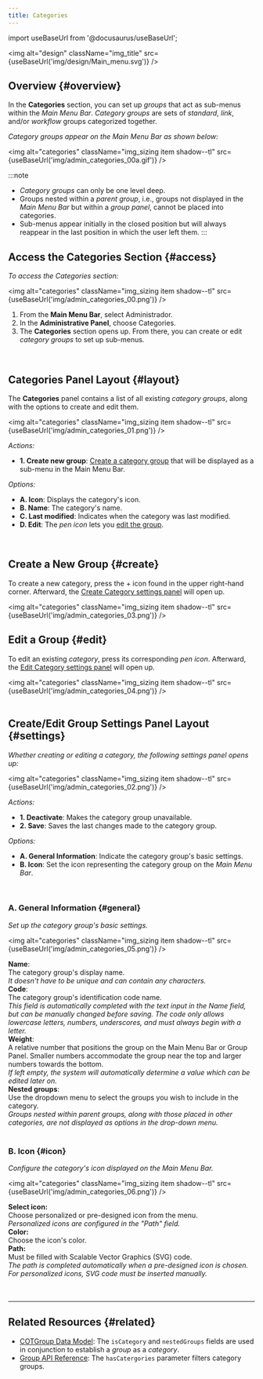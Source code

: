 ```yaml
---
title: Categories
---
```

import useBaseUrl from '@docusaurus/useBaseUrl';

<img alt="design" className="img_title" src={useBaseUrl('img/design/Main_menu.svg')} />

## Overview {#overview}

In the **Categories** section, you can set up _groups_ that act as sub-menus within the _Main Menu Bar_. _Category groups_ are sets of _standard_, _link_, and/or _workflow_ groups categorized together.

_Category groups appear on the Main Menu Bar as shown below:_

<img alt="categories" className="img_sizing item shadow--tl" src={useBaseUrl('img/admin_categories_00a.gif')} />
<br/>

:::note
- _Category groups_ can only be one level deep.
- Groups nested within a _parent group_, i.e., groups not displayed in the _Main Menu Bar_ but within a _group panel_, cannot be placed into categories.
- Sub-menus appear initially in the closed position but will always reappear in the last position in which the user left them.
:::

## Access the Categories Section {#access}
_To access the Categories section:_

<img alt="categories" className="img_sizing item shadow--tl" src={useBaseUrl('img/admin_categories_00.png')} />
<br/>

<div className="margin margin-left--lg">

1. From the **Main Menu Bar**, select <span className="badge badge--primary">Administrador</span>.
2. In the **Administrative Panel**, choose <span className="badge badge--info">Categories</span>.
3. The **Categories** section opens up. From there, you can create or edit _category groups_ to set up sub-menus.

</div>
<br/>

## Categories Panel Layout {#layout}

<div className="alert alert--secondary">

The **Categories** panel contains a list of all existing _category groups_, along with the options to create and edit them.

<img alt="categories" className="img_sizing item shadow--tl" src={useBaseUrl('img/admin_categories_01.png')} />
<br/>

<div className="margin margin-left--lg">

_Actions:_
- **1. Create new group**: [Create a category group](#create) that will be displayed as a sub-menu in the Main Menu Bar.

_Options:_
- **A. Icon**: Displays the category's icon.
- **B. Name**: The category's name.
- **C. Last modified**: Indicates when the category was last modified.
- **D. Edit**: The _pen icon_ lets you [edit the group](#edit).

</div>

</div>
<br/>

## Create a New Group {#create}
To create a new category, press the <span className="badge badge--secondary">+</span> icon found in the upper right-hand corner. Afterward, the [Create Category settings panel](#settings) will open up.

<img alt="categories" className="img_sizing item shadow--tl" src={useBaseUrl('img/admin_categories_03.png')} />
<br/>

## Edit a Group {#edit}
To edit an existing _category_, press its corresponding _pen icon_. Afterward, the [Edit Category settings panel](#settings) will open up.

<img alt="categories" className="img_sizing item shadow--tl" src={useBaseUrl('img/admin_categories_04.png')} />
<br/>
<br/>

<div className="alert alert--secondary">

## Create/Edit Group Settings Panel Layout {#settings}
_Whether creating or editing a category, the following settings panel opens up:_

<img alt="categories" className="img_sizing item shadow--tl" src={useBaseUrl('img/admin_categories_02.png')} />
<br/>

_Actions:_
- **1. Deactivate**: Makes the category group unavailable.
- **2. Save**: Saves the last changes made to the category group.

_Options:_
- **A. General Information**: Indicate the category group's basic settings.
- **B. Icon**: Set the icon representing the category group on the _Main Menu Bar_.

</div>
<br/>

<div className="alert alert--secondary">

### A. General Information {#general}
_Set up the category group's basic settings._

<img alt="categories" className="img_sizing item shadow--tl" src={useBaseUrl('img/admin_categories_05.png')} />
<br/>

<div className="container box">
<div className="row table-row-1">
<div className="col col--3"><strong>Name</strong>:</div>
<div className="col col--4">The category group's display name.</div>
<div className="col col--5"><em>It doesn't have to be unique and can contain any characters.</em></div>
</div>


<div className="row table-row-2">
<div className="col col--3"><strong>Code</strong>:</div>
<div className="col col--4">The category group's identification code name.</div>
<div className="col col--5"><em>This field is automatically completed with the text input in the Name field, but can be manually changed before saving. The code only allows lowercase letters, numbers, underscores, and must always begin with a letter.</em></div>
</div>

<div className="row table-row-1">
<div className="col col--3"><strong>Weight</strong>:</div>
<div className="col col--4">A relative number that positions the group on the Main Menu Bar or Group Panel. Smaller numbers accommodate the group near the top and larger numbers towards the bottom.</div>
<div className="col col--5"><em>If left empty, the system will automatically determine a value which can be edited later on.</em></div>
</div>

<div className="row table-row-2">
<div className="col col--3"><strong>Nested groups</strong>:</div>
<div className="col col--4">Use the dropdown menu to select the groups you wish to include in the category.</div>
<div className="col col--5"><em>Groups nested within parent groups, along with those placed in other categories, are not displayed as options in the drop-down menu.</em></div>
</div>

</div>
</div>
<br/>

<div className="alert alert--secondary">

### B. Icon {#icon}
_Configure the category's icon displayed on the Main Menu Bar._

<img alt="categories" className="img_sizing item shadow--tl" src={useBaseUrl('img/admin_categories_06.png')} />
<br/>

<div className="container box">
<div className="row table-row-1">
<div className="col col--3"><b>Select icon:</b></div>
<div className="col col--5">Choose personalized or pre-designed icon from the menu.</div>
<div className="col col--4"><em>Personalized icons are configured in the "Path" field.</em></div>
</div>
<div className="row table-row-2">
<div className="col col--3"><b>Color:</b></div>
<div className="col col--5">Choose the icon's color.</div>
<div className="col col--4"><em></em></div>
</div>
<div className="row table-row-1">
<div className="col col--3"><b>Path:</b></div>
<div className="col col--5">Must be filled with Scalable Vector Graphics (SVG) code.</div>
<div className="col col--4"><em>The path is completed automatically when a pre-designed icon is chosen. For personalized icons, SVG code must be inserted manually.</em></div>
</div>
</div>
<br/>

</div>
<br/>

---
## Related Resources {#related}
- [COTGroup Data Model](/docs/documentation/models/communication/model_groups): The `isCategory` and `nestedGroups` fields are used in conjunction to establish a _group_ as a _category_.
- [Group API Reference](/docs/documentation/api/communication/groups): The `hasCatergories` parameter filters category groups.